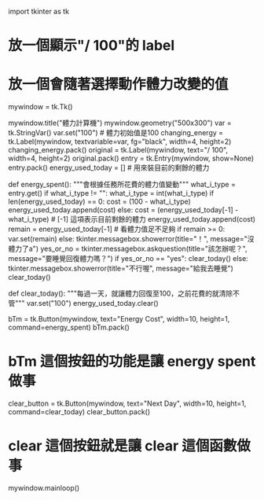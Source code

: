 import tkinter as tk
# 放一個顯示"/ 100"的 label 
# 放一個會隨著選擇動作體力改變的值
mywindow = tk.Tk()

mywindow.title("體力計算機")
mywindow.geometry("500x300")
var = tk.StringVar()
var.set("100")  # 體力初始值是100
changing_energy = tk.Label(mywindow, textvariable=var, fg="black", width=4, height=2)
changing_energy.pack()
original = tk.Label(mywindow, text="/ 100", width=4, height=2)
original.pack()
entry = tk.Entry(mywindow, show=None)
entry.pack()
energy_used_today = []  # 用來裝目前的剩餘的體力


def energy_spent():
    """會根據任務所花費的體力值變動"""
    what_i_type = entry.get()
    if what_i_type != "":
        what_i_type = int(what_i_type)
    if len(energy_used_today) == 0:
        cost = (100 - what_i_type)
        energy_used_today.append(cost)
    else:
        cost = (energy_used_today[-1] - what_i_type)
        # [-1] 這項表示目前剩餘的體力
        energy_used_today.append(cost)
    remain = energy_used_today[-1]
    # 看體力值足不足夠
    if remain >= 0:
        var.set(remain)
    else:
        tkinter.messagebox.showerror(title="！", message="沒體力了a")
        yes_or_no = tkinter.messagebox.askquestion(title="該怎辦呢？", message="要睡覺回復體力嗎？")
        if yes_or_no == "yes":
            clear_today()
        else:
            tkinter.messagebox.showerror(title="不行喔", message="給我去睡覺")
            clear_today()


def clear_today():
    """每過一天，就讓體力回復至100，之前花費的就清除不管"""
    var.set("100")
    energy_used_today.clear()


bTm = tk.Button(mywindow, text="Energy Cost", width=10, height=1, command=energy_spent)
bTm.pack()
# bTm 這個按鈕的功能是讓 energy spent 做事

clear_button = tk.Button(mywindow, text="Next Day", width=10, height=1, command=clear_today)
clear_button.pack()
# clear 這個按鈕就是讓 clear 這個函數做事
mywindow.mainloop()
